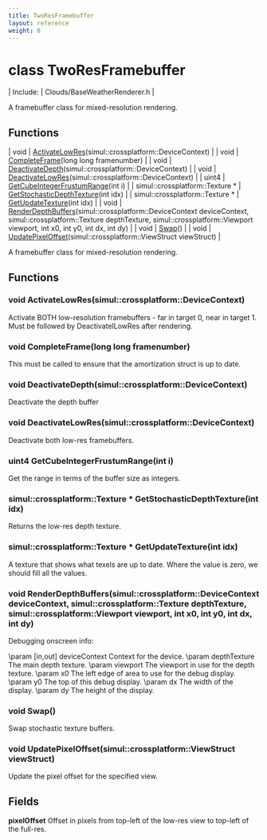 ```yaml
---
title: TwoResFramebuffer
layout: reference
weight: 0
---
```

class TwoResFramebuffer
===

| Include: | Clouds/BaseWeatherRenderer.h |

A framebuffer class for mixed-resolution rendering.
  


Functions
---

| void | [ActivateLowRes](#ActivateLowRes)(simul::crossplatform::DeviceContext) |
| void | [CompleteFrame](#CompleteFrame)(long long framenumber) |
| void | [DeactivateDepth](#DeactivateDepth)(simul::crossplatform::DeviceContext) |
| void | [DeactivateLowRes](#DeactivateLowRes)(simul::crossplatform::DeviceContext) |
| uint4 | [GetCubeIntegerFrustumRange](#GetCubeIntegerFrustumRange)(int i) |
| simul::crossplatform::Texture * | [GetStochasticDepthTexture](#GetStochasticDepthTexture)(int idx) |
| simul::crossplatform::Texture * | [GetUpdateTexture](#GetUpdateTexture)(int idx) |
| void | [RenderDepthBuffers](#RenderDepthBuffers)(simul::crossplatform::DeviceContext deviceContext, simul::crossplatform::Texture depthTexture, simul::crossplatform::Viewport viewport, int x0, int y0, int dx, int dy) |
| void | [Swap](#Swap)() |
| void | [UpdatePixelOffset](#UpdatePixelOffset)(simul::crossplatform::ViewStruct viewStruct) |

A framebuffer class for mixed-resolution rendering.
  


Functions
---

### <a name="ActivateLowRes"/>void ActivateLowRes(simul::crossplatform::DeviceContext)
Activate BOTH low-resolution framebuffers - far in target 0, near in target 1. Must be followed by DeactivatelLowRes after rendering.

### <a name="CompleteFrame"/>void CompleteFrame(long long framenumber)
This must be called to ensure that the amortization struct is up to date.

### <a name="DeactivateDepth"/>void DeactivateDepth(simul::crossplatform::DeviceContext)
Deactivate the depth buffer

### <a name="DeactivateLowRes"/>void DeactivateLowRes(simul::crossplatform::DeviceContext)
Deactivate both low-res framebuffers.

### <a name="GetCubeIntegerFrustumRange"/>uint4 GetCubeIntegerFrustumRange(int i)
Get the range in terms of the buffer size as integers.

### <a name="GetStochasticDepthTexture"/>simul::crossplatform::Texture * GetStochasticDepthTexture(int idx)
Returns the low-res depth texture.

### <a name="GetUpdateTexture"/>simul::crossplatform::Texture * GetUpdateTexture(int idx)
A texture that shows what texels are up to date. Where the value is zero, we should fill all the values.

### <a name="RenderDepthBuffers"/>void RenderDepthBuffers(simul::crossplatform::DeviceContext deviceContext, simul::crossplatform::Texture depthTexture, simul::crossplatform::Viewport viewport, int x0, int y0, int dx, int dy)
Debugging onscreen info:

\param [in,out] deviceContext   Context for the device.
\param  depthTexture                    The main depth texture.
\param  viewport                                The viewport in use for the depth texture.
\param  x0                                              The left edge of area to use for the debug display.
\param  y0                                              The top of this debug display.
\param  dx                                              The width of the display.
\param  dy                                              The height of the display.

### <a name="Swap"/>void Swap()
Swap stochastic texture buffers.

### <a name="UpdatePixelOffset"/>void UpdatePixelOffset(simul::crossplatform::ViewStruct viewStruct)
Update the pixel offset for the specified view.

Fields
---

**pixelOffset**  Offset in pixels from top-left of the low-res view to top-left of the full-res.
